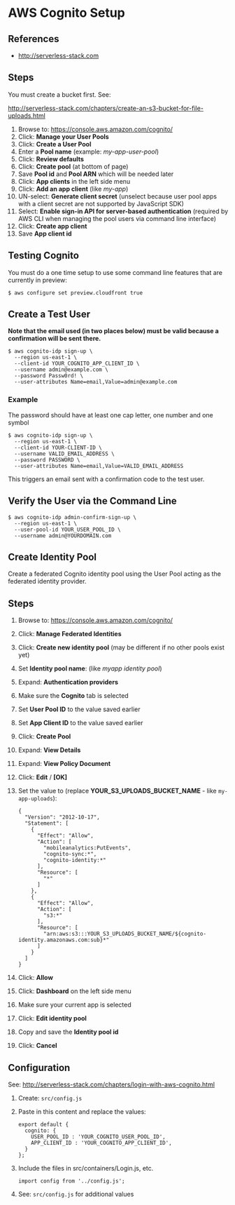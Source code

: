 # AWS Cognito Setup

## References

* http://serverless-stack.com

## Steps

You must create a bucket first. See:

http://serverless-stack.com/chapters/create-an-s3-bucket-for-file-uploads.html

1. Browse to: https://console.aws.amazon.com/cognito/
2. Click: __Manage your User Pools__
3. Click: __Create a User Pool__
4. Enter a __Pool name__ (example: *my-app-user-pool*)
5. Click: __Review defaults__
6. Click: __Create pool__ (at bottom of page)
7. Save __Pool id__ and __Pool ARN__ which will be needed later
8. Click: __App clients__ in the left side menu
9. Click: __Add an app client__ (like *my-app*)
10. UN-select: __Generate client secret__ (unselect because user pool apps with a client secret are not supported by JavaScript SDK)
11. Select: __Enable sign-in API for server-based authentication__ (required by AWS CLI when managing the pool users via command line interface)
12. Click: __Create app client__
13. Save __App client id__

## Testing Cognito

You must do a one time setup to use some command line features that are currently in preview:

```
$ aws configure set preview.cloudfront true
```

## Create a Test User 

__Note that the email used (in two places below) must be valid because a confirmation will be sent there.__

```
$ aws cognito-idp sign-up \
  --region us-east-1 \
  --client-id YOUR_COGNITO_APP_CLIENT_ID \
  --username admin@example.com \
  --password Passw0rd! \
  --user-attributes Name=email,Value=admin@example.com
```

### Example

The password should have at least one cap letter, one number and one symbol

```
$ aws cognito-idp sign-up \
  --region us-east-1 \
  --client-id YOUR-CLIENT-ID \
  --username VALID_EMAIL_ADDRESS \
  --password PASSWORD \
  --user-attributes Name=email,Value=VALID_EMAIL_ADDRESS
```

This triggers an email sent with a confirmation code to the test user.

## Verify the User via the Command Line

```
$ aws cognito-idp admin-confirm-sign-up \
  --region us-east-1 \
  --user-pool-id YOUR_USER_POOL_ID \
  --username admin@YOURDOMAIN.com
```

## Create Identity Pool

Create a federated Cognito identity pool using the User Pool acting as the federated identity provider.

## Steps

1. Browse to: https://console.aws.amazon.com/cognito/
2. Click: __Manage Federated Identities__
3. Click: __Create new identity pool__ (may be different if no other pools exist yet)
4. Set __Identity pool name__: (like *myapp identity pool*)
5. Expand: __Authentication providers__
6. Make sure the __Cognito__ tab is selected
7. Set __User Pool ID__ to the value saved earlier
8. Set __App Client ID__ to the value saved earlier
9. Click: __Create Pool__
10. Expand: __View Details__
11. Expand: __View Policy Document__
12. Click: __Edit__ / __[OK]__
13. Set the value to (replace __YOUR\_S3\_UPLOADS\_BUCKET\_NAME__ - like ```my-app-uploads```):

    ```
    {
      "Version": "2012-10-17",
      "Statement": [
        {
          "Effect": "Allow",
          "Action": [
            "mobileanalytics:PutEvents",
            "cognito-sync:*",
            "cognito-identity:*"
          ],
          "Resource": [
            "*"
          ]
        },
        {
          "Effect": "Allow",
          "Action": [
            "s3:*"
          ],
          "Resource": [
            "arn:aws:s3:::YOUR_S3_UPLOADS_BUCKET_NAME/${cognito-identity.amazonaws.com:sub}*"
          ]
        }
      ]
    }
    ```

14. Click: __Allow__
15. Click: __Dashboard__ on the left side menu
16. Make sure your current app is selected
17. Click: __Edit identity pool__
18. Copy and save the __Identity pool id__
19. Click: __Cancel__

## Configuration

See: http://serverless-stack.com/chapters/login-with-aws-cognito.html

1. Create: ```src/config.js```
2. Paste in this content and replace the values:

    ```
    export default {
      cognito: {
        USER_POOL_ID : 'YOUR_COGNITO_USER_POOL_ID',
        APP_CLIENT_ID : 'YOUR_COGNITO_APP_CLIENT_ID',
      }
    };
    ```

3. Include the files in src/containers/Login.js, etc.

    ````
    import config from '../config.js';
    ````

4. See: ```src/config.js``` for additional values




